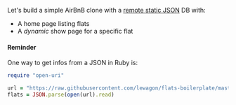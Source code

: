 Let's build a simple AirBnB clone with a [remote static JSON](https://raw.githubusercontent.com/lewagon/flats-boilerplate/master/flats.json) DB with:

- A home page listing flats
- A _dynamic_ show page for a specific flat

#### Reminder

One way to get infos from a JSON in Ruby is:

```ruby
require "open-uri"

url = "https://raw.githubusercontent.com/lewagon/flats-boilerplate/master/flats.json"
flats = JSON.parse(open(url).read)
```
